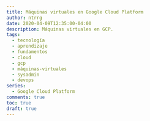 ```yaml
---
title: Máquinas virtuales en Google Cloud Platform
author: ntrrg
date: 2020-04-09T12:35:00-04:00
description: Máquinas virtuales en GCP.
tags:
  - tecnología
  - aprendizaje
  - fundamentos
  - cloud
  - gcp
  - máquinas-virtuales
  - sysadmin
  - devops
series:
  - Google Cloud Platform
comments: true
toc: true
draft: true
---
```


